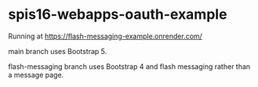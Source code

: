 # spis16-webapps-oauth-example

Running at https://flash-messaging-example.onrender.com/

main branch uses Bootstrap 5.

flash-messaging branch uses Bootstrap 4 and flash messaging rather than a message page.
